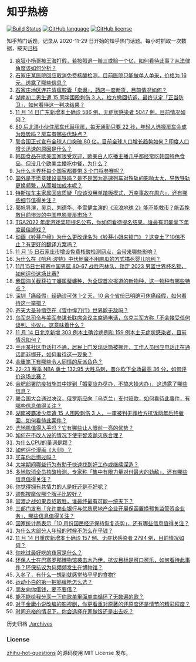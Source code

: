 # 知乎热榜
[![Build Status](https://github.com/ToWeLong/zhihu-hot-questions/workflows/CI/badge.svg)](https://github.com/ToWeLong/zhihu-hot-questions/actions)
[![GitHub language](https://img.shields.io/badge/language-golang-orange.svg)](https://golang.org/)
[![GitHub license](https://img.shields.io/github/license/ToWeLong/zhihu-hot-questions)](https://github.com/ToWeLong/zhihu-hot-questions/blob/main/LICENSE)

知乎热门话题，记录从 2020-11-29 日开始的知乎热门话题。每小时抓取一次数据，按天[归档](./archives)

<!-- BEGIN -->

1. [疯狂小杨哥被王海打假，若按照退一赔三或赔一个亿，如何看待此事？从法律角度该如何分析？](https://www.zhihu.com/question/566640840)
1. [石家庄某医院回应取消免费核酸检测，目前医院只能做单人单采，价格为 16 元，透露了哪些信息？](https://www.zhihu.com/question/566626359)
1. [石家庄地区连花清瘟胶囊「卖爆」，药店一度断货，目前情况如何？](https://www.zhihu.com/question/566785017)
1. [湖南初二男生遭 15 同学围殴刺伤 3 人，检方撤回抗诉，最终认定「正当防卫」，如何看待这一判决结果？](https://www.zhihu.com/question/566643090)
1. [11 月 14 日广东新增本土确诊 586 例、无症状感染者 5047 例，目前情况如何？](https://www.zhihu.com/question/566781009)
1. [80 后北漂小伙住房车代替租房，每天通勤只要 22 秒，年轻人选择房车会成为趋势吗？房车有哪些优缺点？](https://www.zhihu.com/question/562849785)
1. [联合国正式宣布全球人口突破 80 亿，目前全球人口增长趋势如何？印度人口增长迅速的原因是什么？](https://www.zhihu.com/question/566597469)
1. [韩国食品在欧美国家很受欢迎，欧美白人吃播主播几乎都经常吃韩国特色食品，但没几个欧美主播吃中餐，为什么？](https://www.zhihu.com/question/553110712)
1. [为什么世界杯每个国家都要带 3 个门将参赛呢？](https://www.zhihu.com/question/565778066)
1. [国外是不愿意建设高铁吗？是不是因为高速列车对铁轨的影响太大，导致铁轨更换频繁，从而增加成本呢？](https://www.zhihu.com/question/565967442)
1. [特斯拉车主家属回应质疑「应该没用单踏板模式，万幸事故在周六」，还有哪些细节值得关注？](https://www.zhihu.com/question/566780591)
1. [郭帆导演，吴京、刘德华、李雪健主演的《流浪地球 2》能不能救市？能否挽救目前惨淡的中国电影票房市场？](https://www.zhihu.com/question/560512892)
1. [TGA2022 年度游戏奖项提名公布，你如何看待提名结果，谁最有可能拿下年度最佳游戏？](https://www.zhihu.com/question/566726066)
1. [动画《铃芽户缔》为什么更改译名为《铃芽小姐来锁门》？这变土了10倍不止？有更好的翻译方案吗？](https://www.zhihu.com/question/566081774)
1. [11 月 15 日石家庄市增设免费核酸检测网点，会带来哪些影响？](https://www.zhihu.com/question/566790469)
1. [为什么在《哈利·波特》中伏地魔不用麻瓜的方式搞死婴儿哈利？](https://www.zhihu.com/question/565192256)
1. [11月15日世预赛中国男篮 80-67 战胜巴林队，锁定 2023 男篮世界杯名额，如何评价这场比赛?](https://www.zhihu.com/question/566723011)
1. [我国海关截获拉丁蠊属蜚蠊种，为全球首次报道的新物种，这一物种有哪些特点？](https://www.zhihu.com/question/566780101)
1. [深圳「痛经假」经确诊可休 1-2 天，10 余个省份已明确可休痛经假，如何看待这一举措？](https://www.zhihu.com/question/566643312)
1. [齐天大圣孙悟空在《雪中悍刀行》世界能无敌吗？](https://www.zhihu.com/question/505828760)
1. [乌军总司令与美军参谋长联席会议主席通电话，乌克兰军方称「不会接受任何谈判、协议」，这意味着什么？](https://www.zhihu.com/question/566784734)
1. [11 月 14 日北京新增 303 例本土确诊病例和 159 例本土无症状感染者，目前情况如何？](https://www.zhihu.com/question/566777462)
1. [兰州某社区电话打不通，居民上门发现话筒被挪开，工作人员回应电话正在通话而非挪开，如何看待这一现象？](https://www.zhihu.com/question/566792076)
1. [金庸笔下有哪些令人同情的反派角色？](https://www.zhihu.com/question/563813946)
1. [22-23 赛季 NBA 勇士 132:95 大胜马刺，普尔砍下全场最高 36 分，如何评价这场比赛？](https://www.zhihu.com/question/566792814)
1. [合肥部署防疫措施其中提到「婚宴应办尽办，不搞大操大办」，这透露了哪些信息？](https://www.zhihu.com/question/566787898)
1. [联合国大会通过决议，俄罗斯应向「乌克兰」支付赔款，如何看待此事件，有哪些信息值得关注？](https://www.zhihu.com/question/566789105)
1. [湖南被霸凌少年遭 15 人围殴刺伤 3 人，一审被判无罪检方抗诉两年后终撤回，如何看待此案件？](https://www.zhihu.com/question/566631038)
1. [洗地机值得入手吗？它有哪些让人眼前一亮的优势？](https://www.zhihu.com/question/496409574)
1. [如何在不改人设的情况下使宇智波鼬灭族合理？](https://www.zhihu.com/question/549357655)
1. [为什么CPU的量词是颗？](https://www.zhihu.com/question/565600027)
1. [如何评价漫画《大剑》？](https://www.zhihu.com/question/26165157)
1. [买车你后悔过吗？](https://www.zhihu.com/question/422153252)
1. [大学期间哪些行为有助于快速找到好工作或继续深造？](https://www.zhihu.com/question/566655734)
1. [多地取消全员核酸检测，专家称「集中有限力量对付最大的劲敌」，还有哪些信息值得关注？](https://www.zhihu.com/question/566781815)
1. [你觉得拥有共情力的人是好还是不好呢？](https://www.zhihu.com/question/562013976)
1. [颈部按摩仪哪个牌子比较好？](https://www.zhihu.com/question/337875052)
1. [官渡之战如果袁绍取胜，谁最终最有可能一统天下？](https://www.zhihu.com/question/45925260)
1. [三部门发布「允许商业银行与优质房地产企业开展保函置换预售监管资金业务」，哪些信息值得关注？](https://www.zhihu.com/question/566636954)
1. [国家统计局表示「10 月份国民经济保持恢复态势」，还有哪些信息值得关注？](https://www.zhihu.com/question/566790759)
1. [为什么大部分人年轻的时候不怎么在乎钱？](https://www.zhihu.com/question/563986782)
1. [11 月 14 日重庆新增本土确诊 157 例、无症状感染者 2794 例，目前情况如何？](https://www.zhihu.com/question/566779588)
1. [你吃过最好吃的夜宵是什么？](https://www.zhihu.com/question/560783616)
1. [环保人士在巴塞罗那博物馆袭击木乃伊，抗议目标是可口可乐，如何看待此事件？环保抗议为何频频发生在博物馆？](https://www.zhihu.com/question/566636272)
1. [入冬了，有什么一想到就感觉热乎乎的食物?](https://www.zhihu.com/question/565603382)
1. [运动小白的第一把筋膜枪怎么选？](https://www.zhihu.com/question/545899787)
1. [朋友向你借钱，要不要借？](https://www.zhihu.com/question/564810371)
1. [能不能给我分享一下你歌单里面单曲循环了无数遍的歌？](https://www.zhihu.com/question/566492271)
1. [对于金庸小说改编的影视剧，你更看重对原著的还原度还是情节的精彩程度？](https://www.zhihu.com/question/563397727)
1. [时间充裕的情况下，你会选择在家做饭还是出去吃？](https://www.zhihu.com/question/566094592)

<!-- END -->

历史归档 [./archives](./archives)


### License
[zhihu-hot-questions](https://github.com/towelong/zhihu-hot-questions) 的源码使用 MIT License 发布。